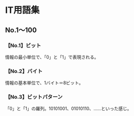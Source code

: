 # IT用語集
## No.1～100
### 【No.1】ビット
情報の最小単位で、「0」と「1」で表現される。

### 【No.2】バイト
情報の基本単位で、1バイト＝8ビット。

### 【No.3】ビットパターン
「0」と「1」の羅列。10101001、01010110、……といった感じ。
